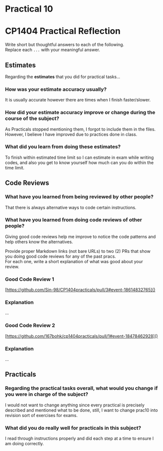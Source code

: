 # Practical 10
# CP1404 Practical Reflection

Write short but thoughtful answers to each of the following.  
Replace each `...` with your meaningful answer.

## Estimates

Regarding the **estimates** that you did for practical tasks...

### How was your estimate accuracy usually?

It is usually accurate however there are times when I finish faster/slower.

### How did your estimate accuracy improve or change during the course of the subject?

As Practicals stopped mentioning them, I forgot to include them in the files. However, I believe I have improved
due to practices done in class.

### What did you learn from doing these estimates?

To finish within estimated time limit so I can estimate in exam while writing codes, and also
you get to know yourself how much can you do within the time limit.

## Code Reviews

### What have you learned from being reviewed by other people?

That there is always alternative ways to code certain instructions.

### What have you learned from doing code reviews of other people?

Giving good code reviews help me improve to notice the code patterns and help others know the alternatives.

Provide proper Markdown links (not bare URLs) to two (2) PRs that show you doing good code reviews for any of the past
pracs.  
For each one, write a short explanation of what was good about your review.

### Good Code Review 1

[https://github.com/Sin-98/CP1404practicals/pull/3#event-18614832765]()

### Explanation

...

### Good Code Review 2

[https://github.com/167bohk/cp1404practicals/pull/1#event-18478462928]()

### Explanation

...

## Practicals

### Regarding the **practical tasks** overall, what would you change if you were in charge of the subject?

I would not want to change anything since every practical is precisely described and mentioned what to be done, still,
I want to change prac10 into revision sort of exercises for exams.

### What did you do really well for practicals in this subject?

I read through instructions properly and did each step at a time to ensure I am doing correctly.

